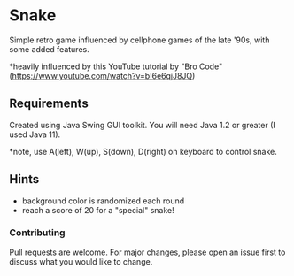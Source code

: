 # Snake

Simple retro game influenced by cellphone games of the late '90s, with some added features.

*heavily influenced by this YouTube tutorial by "Bro Code" (https://www.youtube.com/watch?v=bI6e6qjJ8JQ)

## Requirements

Created using Java Swing GUI toolkit.  You will need Java 1.2 or greater (I used Java 11).

*note, use A(left), W(up), S(down), D(right) on keyboard to control snake.

## Hints
- background color is randomized each round
- reach a score of 20 for a "special" snake!

### Contributing
Pull requests are welcome. For major changes, please open an issue first to discuss what you would like to change.

